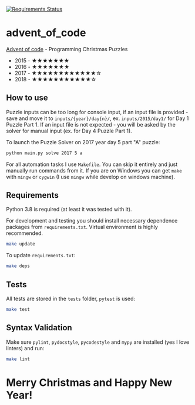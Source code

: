 [![Requirements Status](https://requires.io/github/lancelote/advent_of_code/requirements.svg?branch=master)](https://requires.io/github/lancelote/advent_of_code/requirements/?branch=master)

# advent_of_code

[Advent of code](http://adventofcode.com/) - Programming Christmas Puzzles

- 2015 - ★★★★★★★
- 2016 - ★★★★★★★
- 2017 - ★★★★★★★★★★★★☆
- 2018 - ★★★★★★★★★★★☆

## How to use

Puzzle inputs can be too long for console input, if an input file is provided -
save and move it to `inputs/{year}/day{n}/`, ex. `inputs/2015/day1/` for Day 1
Puzzle Part 1. If an input file is not expected - you will be asked by the
solver for manual input (ex. for Day 4 Puzzle Part 1).

To launch the Puzzle Solver on 2017 year day 5 part "A" puzzle:

```bash
python main.py solve 2017 5 a
```

For all automation tasks I use `Makefile`. You can skip it entirely and just
manually run commands from it. If you are on Windows you can get `make` with
`mingw` or `cygwin` (I use `mingw` while develop on windows machine).

## Requirements

Python 3.8 is required (at least it was tested with it).

For development and testing you should install necessary dependence packages
from `requirements.txt`. Virtual environment is highly recommended.

```bash
make update
```

To update `requirements.txt`:

```bash
make deps
```

## Tests

All tests are stored in the `tests` folder, `pytest` is used:

```bash
make test
```

## Syntax Validation

Make sure `pylint`, `pydocstyle`, `pycodestyle` and `mypy` are installed (yes
I love linters) and run:

```bash
make lint
```

# Merry Christmas and Happy New Year!
